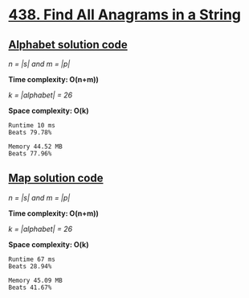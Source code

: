 # [438. Find All Anagrams in a String](https://leetcode.com/problems/find-all-anagrams-in-a-string/)

## [Alphabet solution code](https://github.com/alexengrig/leetcode/blob/main/src/main/java/dev/alexengrig/leetcode/_438_find_all_anagrams_in_string/AlphabetSolution.java)

_n = |s| and m = |p|_

**Time complexity: O(n+m))**

_k = |alphabet| = 26_

**Space complexity: O(k)**

```
Runtime 10 ms
Beats 79.78%

Memory 44.52 MB
Beats 77.96%
```

## [Map solution code](https://github.com/alexengrig/leetcode/blob/main/src/main/java/dev/alexengrig/leetcode/_438_find_all_anagrams_in_string/MapSolution.java)

_n = |s| and m = |p|_

**Time complexity: O(n+m))**

_k = |alphabet| = 26_

**Space complexity: O(k)**

```
Runtime 67 ms
Beats 28.94%

Memory 45.09 MB
Beats 41.67%
```
